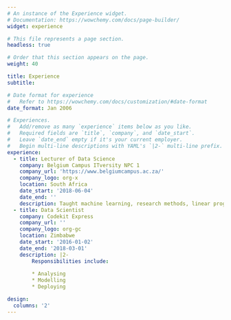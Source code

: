 ```yaml
---
# An instance of the Experience widget.
# Documentation: https://wowchemy.com/docs/page-builder/
widget: experience

# This file represents a page section.
headless: true

# Order that this section appears on the page.
weight: 40

title: Experience
subtitle:

# Date format for experience
#   Refer to https://wowchemy.com/docs/customization/#date-format
date_format: Jan 2006

# Experiences.
#   Add/remove as many `experience` items below as you like.
#   Required fields are `title`, `company`, and `date_start`.
#   Leave `date_end` empty if it's your current employer.
#   Begin multi-line descriptions with YAML's `|2-` multi-line prefix.
experience:
  - title: Lecturer of Data Science
    company: Belgium Campus ITversity NPC 1
    company_url: 'https://www.belgiumcampus.ac.za/'
    company_logo: org-x
    location: South Africa
    date_start: '2018-06-04'
    date_end: ''
    description: Taught machine learning, research methods, linear programming and applied mathematics and statistics.
  - title: Data Scientist
    company: Codekit Express
    company_url: ''
    company_logo: org-gc
    location: Zimbabwe
    date_start: '2016-01-02'
    date_end: '2018-03-01'
    description: |2-
        Responsibilities include:
        
        * Analysing
        * Modelling
        * Deploying

design:
  columns: '2'
---
```

